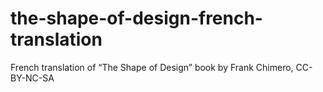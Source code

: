 the-shape-of-design-french-translation
======================================

French translation of “The Shape of Design” book by Frank Chimero, CC-BY-NC-SA 

